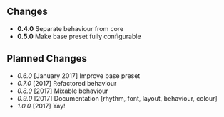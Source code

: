 ## Changes

* **0.4.0** Separate behaviour from core
* **0.5.0** Make base preset fully configurable

## Planned Changes

* *0.6.0* [January 2017] Improve base preset
* *0.7.0* [2017] Refactored behaviour
* *0.8.0* [2017] Mixable behaviour
* *0.9.0* [2017] Documentation [rhythm, font, layout, behaviour, colour]
* *1.0.0* [2017] Yay!
